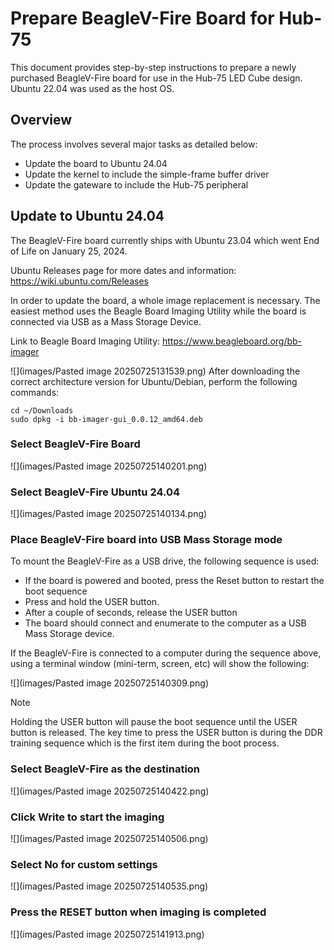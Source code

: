 # Prepare BeagleV-Fire Board for Hub-75

This document provides step-by-step instructions to prepare a newly purchased BeagleV-Fire board for use in the Hub-75 LED Cube design.  Ubuntu 22.04 was used as the host OS.

## Overview
The process involves several major tasks as detailed below:
- Update the board to Ubuntu 24.04
- Update the kernel to include the simple-frame buffer driver
- Update the gateware to include the Hub-75 peripheral
## Update to Ubuntu 24.04
The BeagleV-Fire board currently ships with Ubuntu 23.04 which went End of Life on January 25, 2024.  

Ubuntu Releases page for more dates and information:
https://wiki.ubuntu.com/Releases

In order to update the board, a whole image replacement is necessary.  The easiest method uses the Beagle Board Imaging Utility while the board is connected via USB as a Mass Storage Device.

Link to Beagle Board Imaging Utility:
https://www.beagleboard.org/bb-imager

![](images/Pasted image 20250725131539.png)
After downloading the correct architecture version for Ubuntu/Debian, perform the following commands:

```
cd ~/Downloads
sudo dpkg -i bb-imager-gui_0.0.12_amd64.deb
```

### Select BeagleV-Fire Board
![](images/Pasted image 20250725140201.png)



### Select BeagleV-Fire Ubuntu 24.04
![](images/Pasted image 20250725140134.png)
### Place BeagleV-Fire board into USB Mass Storage mode
To mount the BeagleV-Fire as a USB drive, the following sequence is used:
- If the board is powered and booted, press the Reset button to restart the boot sequence
- Press and hold the USER button.  
- After a couple of seconds, release the USER button
- The board should connect and enumerate to the computer as a USB Mass Storage device.

If the BeagleV-Fire is connected to a computer during the sequence above, using a terminal window (mini-term, screen, etc) will show the following:

![](images/Pasted image 20250725140309.png)

> [!NOTE]
> Holding the USER button will pause the boot sequence until the USER button is released.  The key time to press the USER button is during the DDR training sequence which is the first item during the boot process.
>
### Select BeagleV-Fire as the destination

![](images/Pasted image 20250725140422.png)

### Click Write to start the imaging

![](images/Pasted image 20250725140506.png)
### Select No for custom settings
![](images/Pasted image 20250725140535.png)
### Press the RESET button when imaging is completed
![](images/Pasted image 20250725141913.png)

